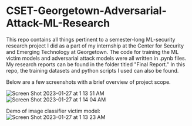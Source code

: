 # CSET-Georgetown-Adversarial-Attack-ML-Research

This repo contains all things pertinent to a semester-long ML-security research project I did as a part of my internship at the Center for Security and Emerging Technology at Georgetown. The code for training the ML victim models and adversarial attack models were all written in .pynb files. My research reports can be found in the folder titled "Final Report." In this repo, the training datasets and python scripts I used can also be found. 

Below are a few screenshots with a brief overview of project scope.


![Screen Shot 2023-01-27 at 1 13 51 AM](https://user-images.githubusercontent.com/70988841/215029470-dfe989eb-e9d3-44a2-b816-0c60ca799ff7.png)
![Screen Shot 2023-01-27 at 1 14 04 AM](https://user-images.githubusercontent.com/70988841/215029493-4c0f60e0-f17a-46ea-841b-b1b56d62c653.png)

Demo of image classifier victim model:
![Screen Shot 2023-01-27 at 1 13 23 AM](https://user-images.githubusercontent.com/70988841/215029404-daf50365-31ce-468c-ba5e-f58d3fe6f4ac.png)
